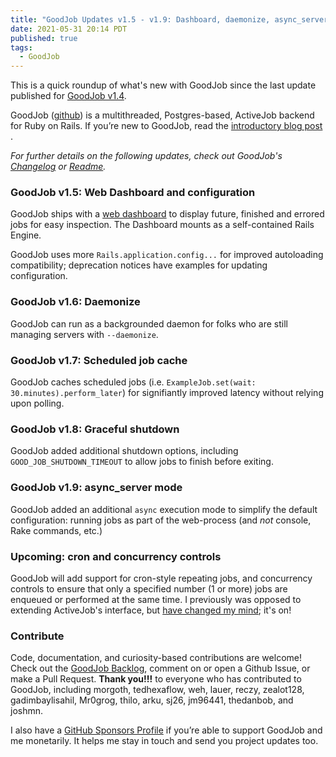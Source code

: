 ```yaml
---
title: "GoodJob Updates v1.5 - v1.9: Dashboard, daemonize, async_server, and graceful shutdowns"
date: 2021-05-31 20:14 PDT
published: true
tags: 
  - GoodJob
---
```


This is a quick roundup of what's new with GoodJob since the last update published for [GoodJob v1.4](https://island94.org/2021/01/goodjob-1-4-jruby-compatibility-and-more). 

GoodJob ([github](https://github.com/bensheldon/good_job)) is a multithreaded, Postgres-based, ActiveJob backend for Ruby on Rails. If you’re new to GoodJob, read the  [introductory blog post](https://island94.org/2020/07/introducing-goodjob-1-0) .

_For further details on the following updates, check out GoodJob's [Changelog](https://github.com/bensheldon/good_job/blob/main/CHANGELOG.md) or [Readme](https://github.com/bensheldon/good_job/blob/main/README.md)._

### GoodJob v1.5: Web Dashboard and configuration

GoodJob ships with a [web dashboard](https://github.com/bensheldon/good_job#dashboard) to display future, finished and errored jobs for easy inspection.  The Dashboard mounts as a self-contained Rails Engine.

GoodJob uses more `Rails.application.config...` for improved autoloading compatibility; deprecation notices have examples for updating configuration.

### GoodJob v1.6: Daemonize

GoodJob can run as a backgrounded daemon for folks who are still managing servers with `--daemonize`.

### GoodJob v1.7: Scheduled job cache

GoodJob caches scheduled jobs (i.e. `ExampleJob.set(wait: 30.minutes).perform_later`) for signifiantly improved latency without relying upon polling. 

### GoodJob v1.8: Graceful shutdown

GoodJob added additional shutdown options, including `GOOD_JOB_SHUTDOWN_TIMEOUT` to allow jobs to finish before exiting.

### GoodJob v1.9: async_server mode

GoodJob added an additional `async` execution mode to simplify the default configuration: running jobs as part of the web-process (and _not_ console, Rake commands, etc.)

### Upcoming: cron and concurrency controls

GoodJob will add support for cron-style repeating jobs, and concurrency controls to ensure that only a specified number (1 or more) jobs are enqueued or performed at the same time.  I previously was opposed to extending ActiveJob's interface, but [have changed my mind](https://github.com/bensheldon/good_job/issues/255); it's on!

### Contribute

Code, documentation, and curiosity-based contributions are welcome! Check out the  [GoodJob Backlog](https://github.com/bensheldon/good_job/projects/1), comment on or open a Github Issue, or make a Pull Request. **Thank you!!!** to everyone who has contributed to GoodJob, including morgoth, tedhexaflow, weh, lauer, reczy, zealot128, gadimbaylisahil, Mr0grog, thilo, arku, sj26, jm96441, thedanbob, and joshmn. 

I also have a [GitHub Sponsors Profile](https://github.com/sponsors/bensheldon) if you’re able to support GoodJob and me monetarily. It helps me stay in touch and send you project updates too.
